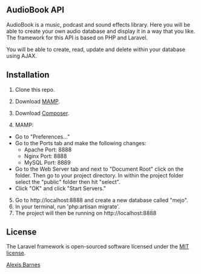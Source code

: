## AudioBook API

AudioBook is a music, podcast and sound effects library. Here you will be able to create your own audio database and display it in a way that you like. The framework for this API is based on PHP and Laravel.

You will be able to create, read, update and delete within your database using AJAX.


## Installation

1. Clone this repo.
2. Download [MAMP](https://www.mamp.info/en/downloads/).
3. Download [Composer](https://getcomposer.org/download/).

4. MAMP:
  - Go to "Preferences..."
  - Go to the Ports tab and make the following changes:
    - Apache Port: 8888
    - Nginx Port: 8888
    - MySQL Port: 8889
  - Go to the Web Server tab and next to "Document Root" click on the folder. Then go to your project directory. In within the project folder select the "public" folder then hit "select".
  - Click "OK" and click "Start Servers."

5. Go to http://localhost:8888 and create a new database called "mejo".
6. In your terminal, run 'php:artisan migrate'.
7. The project will then be running on http://localhost:8888


## License

The Laravel framework is open-sourced software licensed under the [MIT license](http://opensource.org/licenses/MIT).

[Alexis Barnes](http://www.alexisbarnes.com)
